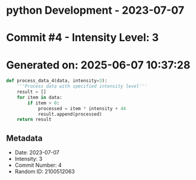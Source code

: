 ﻿# python Development - 2023-07-07
# Commit #4 - Intensity Level: 3
# Generated on: 2025-06-07 10:37:28
```python
def process_data_4(data, intensity=3):
    '''Process data with specified intensity level'''
    result = []
    for item in data:
        if item > 0:
            processed = item * intensity + 44
            result.append(processed)
    return result
```
## Metadata
- Date: 2023-07-07
- Intensity: 3
- Commit Number: 4
- Random ID: 2100512063

